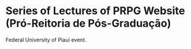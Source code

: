 # Series of Lectures of PRPG Website (Pró-Reitoria de Pós-Graduação)

Federal University of Piauí event.
